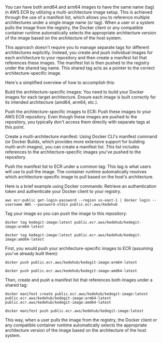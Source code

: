 You can have both amd64 and arm64 images to have the same name (tag) in AWS ECR by utilizing a multi-architecture image setup. This is achieved through the use of a manifest list, which allows you to reference multiple architectures under a single image name (or tag). When a user or a system pulls the image from the registry, the Docker client or any compatible container runtime automatically selects the appropriate architecture version of the image based on the architecture of the host system.

This approach doesn't require you to manage separate tags for different architectures explicitly. Instead, you create and push individual images for each architecture to your repository and then create a manifest list that references these images. The manifest list is then pushed to the registry under the shared tag name. This shared tag acts as a pointer to the correct architecture-specific image.

Here's a simplified overview of how to accomplish this:

Build the architecture-specific images: You need to build your Docker images for each target architecture. Ensure each image is built correctly for its intended architecture (amd64, arm64, etc.).

Push the architecture-specific images to ECR: Push these images to your AWS ECR repository. Even though these images are pushed to the repository, you typically don't access them directly with separate tags at this point.

Create a multi-architecture manifest: Using Docker CLI's manifest command (or Docker Buildx, which provides more extensive support for building multi-arch images), you can create a manifest list. This list includes references to the architecture-specific images you've pushed to the repository.

Push the manifest list to ECR under a common tag: This tag is what users will use to pull the image. The container runtime automatically resolves which architecture-specific image to pull based on the host's architecture.

Here is a brief example using Docker commands:
 Retrieve an authentication token and authenticate your Docker client to your registry.

```
aws ecr-public get-login-password --region us-east-1 | docker login --username AWS --password-stdin public.ecr.aws/kedehub
```


Tag your image so you can push the image to this repository:

```
docker tag kedegit-image:latest public.ecr.aws/kedehub/kedegit-image:arm64-latest
```

```
docker tag kedegit-image:latest public.ecr.aws/kedehub/kedegit-image:amd64-latest
```

First, you would push your architecture-specific images to ECR (assuming you've already built them):

``` 
docker push public.ecr.aws/kedehub/kedegit-image:arm64-latest
```

```
docker push public.ecr.aws/kedehub/kedegit-image:amd64-latest
```

Then, create and push a manifest list that references both images under a shared tag:

```
docker manifest create public.ecr.aws/kedehub/kedegit-image:latest public.ecr.aws/kedehub/kedegit-image:arm64-latest public.ecr.aws/kedehub/kedegit-image:amd64-latest
```

```
docker manifest push public.ecr.aws/kedehub/kedegit-image:latest
```

This way, when a user pulls the image from the registry, the Docker client or any compatible container runtime automatically selects the appropriate architecture version of the image based on the architecture of the host system.

